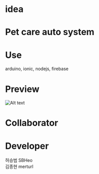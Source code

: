 # idea
# Pet care auto system
# Use
arduino, ionic, nodejs, firebase

# Preview
![Alt text](https://github.com/merturl/forpet/blob/master/preview.PNG?raw=true)

# Collaborator

# Developer
허승범 SBHeo<br>
김종현 merturl
